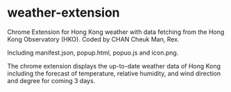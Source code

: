 # weather-extension
Chrome Extension for Hong Kong weather with data fetching from the Hong Kong Observatory (HKO). Coded by CHAN Cheuk Man, Rex. 

Including manifest.json, popup.html, popuo.js and icon.png. 

The chrome extension displays the up-to-date weather data of Hong Kong including the forecast of temperature, relative humidity, and wind direction and degree for coming 3 days.
